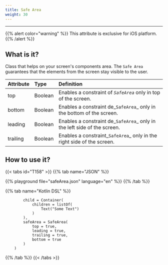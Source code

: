 ```yaml
---
title: Safe Area
weight: 30
---
```


---

{{% alert color="warning" %}}
This attribute is exclusive for iOS platform. 
{{% /alert %}}

## **What is it?**

Class that helps on your screen's components area. The `Safe Area` guarantees that the elements from the screen stay visible to the user.

| **Attribute** | **Type** | **Definition** |
| :--- | :--- | :--- |
| top | Boolean | Enables a constraint of _`SafeArea`_ only in top of the screen. |
| bottom | Boolean | Enables a constraint de_`SafeArea`_ only in the bottom of the screen. |
| leading | Boolean | Enables a constraint de_`SafeArea`_ only in the left side of the screen. |
| trailing | Boolean | Enables a constraint_`SafeArea`_ only in the right side of the screen. |

## **How to use it?**

{{< tabs id="T158" >}}
{{% tab name="JSON" %}}
<!-- json-playground:safeArea.json
{
   "_beagleComponent_":"beagle:screenComponent",
   "safeArea":{
      "top":true,
      "leading":true,
      "bottom":true,
      "trailing":true
   },
   "child":{
      "_beagleComponent_":"beagle:container",
      "children":[
         {
            "_beagleComponent_":"beagle:text",
            "text":"Some Text"
         }
      ]
   }
}
-->
{{% playground file="safeArea.json" language="en" %}}
{{% /tab %}}

{{% tab name="Kotlin DSL" %}}
```
        child = Container(
            children = listOf(
                Text("Some Text")
            )
        ),
        safeArea = SafeArea(
            top = true,
            leading = true,
            trailing = true,
            bottom = true
        )
    )
```
{{% /tab %}}
{{< /tabs >}}
